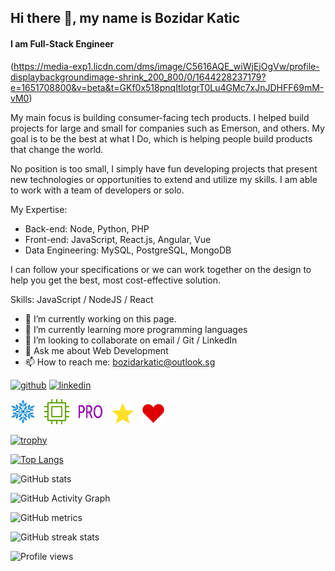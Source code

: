 ## Hi there 👋, my name is Bozidar Katic
#### I am Full-Stack Engineer

(https://media-exp1.licdn.com/dms/image/C5616AQE_wiWjEjOgVw/profile-displaybackgroundimage-shrink_200_800/0/1644228237179?e=1651708800&v=beta&t=GKf0x518pnqItlotgrT0Lu4GMc7xJnJDHFF69mM-vM0)

My main focus is building consumer-facing tech products. I helped build projects for large and small for companies such as Emerson, and others. My goal is to be the best at what I Do, which is helping people build products that change the world.

No position is too small, I simply have fun developing projects that present new technologies or opportunities to extend and utilize my skills.
I am able to work with a team of developers or solo.

My Expertise:

- Back-end: Node, Python, PHP
- Front-end: JavaScript, React.js, Angular, Vue
- Data Engineering: MySQL, PostgreSQL, MongoDB

I can follow your specifications or we can work together on the design to help you get the best, most cost-effective solution.

Skills: JavaScript / NodeJS / React 

- 🔭 I’m currently working on this page. 
- 🌱 I’m currently learning more programming languages  
- 👯 I’m looking to collaborate on email / Git / LinkedIn 
- 💬 Ask me about Web Development 
- 📫 How to reach me: bozidarkatic@outlook.sg


[<img src='https://cdn.jsdelivr.net/npm/simple-icons@3.0.1/icons/github.svg' alt='github' height='40'>](https://github.com/Bozidarkatic)  [<img src='https://cdn.jsdelivr.net/npm/simple-icons@3.0.1/icons/linkedin.svg' alt='linkedin' height='40'>](https://www.linkedin.com/in/bozidar-katic///)  

<a href='https://archiveprogram.github.com/'><img src='https://raw.githubusercontent.com/acervenky/animated-github-badges/master/assets/acbadge.gif' width='40' height='40'></a> <a href='https://docs.github.com/en/developers'><img src='https://raw.githubusercontent.com/acervenky/animated-github-badges/master/assets/devbadge.gif' width='40' height='40'></a> <a href='https://github.com/pricing'><img src='https://raw.githubusercontent.com/acervenky/animated-github-badges/master/assets/pro.gif' width='40' height='40'></a> <a href='https://stars.github.com/'><img src='https://raw.githubusercontent.com/acervenky/animated-github-badges/master/assets/starbadge.gif' width='35' height='35'></a> <a href='https://docs.github.com/en/github/supporting-the-open-source-community-with-github-sponsors'><img src='https://raw.githubusercontent.com/acervenky/animated-github-badges/master/assets/sponsorbadge.gif' width='35' height='35'></a> 

[![trophy](https://github-profile-trophy.vercel.app/?username=Bozidarkatic)](https://github.com/ryo-ma/github-profile-trophy)

[![Top Langs](https://github-readme-stats.vercel.app/api/top-langs/?username=Bozidarkatic)](https://github.com/anuraghazra/github-readme-stats)

![GitHub stats](https://github-readme-stats.vercel.app/api?username=Bozidarkatic&show_icons=true)  

![GitHub Activity Graph](https://activity-graph.herokuapp.com/graph?username=Bozidarkatic)  

![GitHub metrics](https://metrics.lecoq.io/Bozidarkatic)  

![GitHub streak stats](https://github-readme-streak-stats.herokuapp.com/?user=Bozidarkatic)  

![Profile views](https://gpvc.arturio.dev/Bozidarkatic)  
